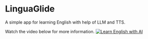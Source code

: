 # LinguaGlide

A simple app for learning English with help of LLM and TTS.

Watch the video below for more information.
[![Learn English with AI](https://img.youtube.com/vi/h89isHyMrr0/0.jpg)](https://www.youtube.com/watch?v=h89isHyMrr0)
